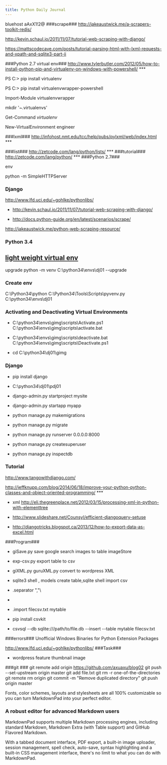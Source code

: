 ```yaml
---
title: Python Daily Journal
---
```



 
bluehost aAxX1!2@
###scrape###
http://jakeaustwick.me/a-scrapers-toolkit-redis/

http://kevin.schaul.io/2011/11/07/tutorial-web-scraping-with-django/

https://mattscodecave.com/posts/tutorial-parsing-html-with-lxml-requests-and-xpath-and-sqlite3-part-ii

###Python 2.7 virtual env###
http://www.tylerbutler.com/2012/05/how-to-install-python-pip-and-virtualenv-on-windows-with-powershell/ ***

PS C:\> pip install virtualenv


PS C:\> pip install virtualenvwrapper-powershell


Import-Module virtualenvwrapper

mkdir '~\.virtualenvs'

Get-Command *virtualenv*

New-VirtualEnvironment engineer




###lxml###
http://infohost.nmt.edu/tcc/help/pubs/pylxml/web/index.html   ***

###list###
http://zetcode.com/lang/python/lists/  ***
###tutorial###
http://zetcode.com/lang/python/   ***
###Python 2.7###

env

python -m SimpleHTTPServer

### Django ###

http://www.lfd.uci.edu/~gohlke/pythonlibs/



- http://kevin.schaul.io/2011/11/07/tutorial-web-scraping-with-django/


- http://docs.python-guide.org/en/latest/scenarios/scrape/

http://jakeaustwick.me/python-web-scraping-resource/

### Python 3.4  ###

 


  [light weight virtual env](http://www.drdobbs.com/architecture-and-design/lightweight-virtual-environments-in-pyth/240167069) 
- 

upgrade
python -m venv  C:\python34\envs\dj01 --upgrade

### Create env ###
C:\Python34\python C:\Python34\Tools\Scripts\pyvenv.py C:\python34\envs\dj01
 

### Activating and Deactivating Virtual Environments ###



-  C:\python34\envs\gimg\scripts\Activate.ps1
 C:\python34\envs\gimg\scripts\activate.bat


-  C:\python34\envs\gimg\scripts\deactivate.bat
 C:\python34\envs\gimg\scripts\Deactivate.ps1



- cd C:\python34\dj01\gimg

 
### Django ###

- pip install django

- C:\python34\dj01\pdj01
 


- django-admin.py startproject mysite


- django-admin.py startapp myapp


- python manage.py makemigrations 


- python manage.py migrate


- python manage.py runserver 0.0.0.0:8000



- python manage.py createsuperuser



- python manage.py inspectdb  


### Tutorial ###
http://www.tangowithdjango.com/


http://jeffknupp.com/blog/2014/06/18/improve-your-python-python-classes-and-object-oriented-programming/  ***


-  xml http://eli.thegreenplace.net/2012/03/15/processing-xml-in-python-with-elementtree
- http://www.slideshare.net/Counsyl/efficient-djangoquery-setuse

- http://djangotricks.blogspot.ca/2013/12/how-to-export-data-as-excel.html


###Program###


- giSave.py save google search images to table imageStore


- exp-csv.py  export table to csv

- giXML.py guruXML.py convert to wordpress XML

-  sqlite3 shell ,  models create table,sqlite shell import csv

-  .separator ","\
 
- 
 

-  .import filecsv.txt mytable 

- pip install csvkit

- csvsql --db sqlite:///path/to/file.db --insert --table mytable filecsv.txt


###errors###
Unofficial Windows Binaries for Python Extension Packages


http://www.lfd.uci.edu/~gohlke/pythonlibs/
###Task###


- wordpress feature thumbnail image

###git ###
git remote add origin https://github.com/axuaxu/blog02
 git push --set-upstream origin master
git add file.txt
git rm -r one-of-the-directories
git remote rm origin
git commit -m "Remove duplicated directory"
git push origin master

Fonts, color schemes, layouts and stylesheets are all 100% customizable so you can turn MarkdownPad into your perfect editor.

### A robust editor for advanced Markdown users ###

MarkdownPad supports multiple Markdown processing engines, including standard Markdown, Markdown Extra (with Table support) and GitHub Flavored Markdown.

With a tabbed document interface, PDF export, a built-in image uploader, session management, spell check, auto-save, syntax highlighting and a built-in CSS management interface, there's no limit to what you can do with MarkdownPad.
